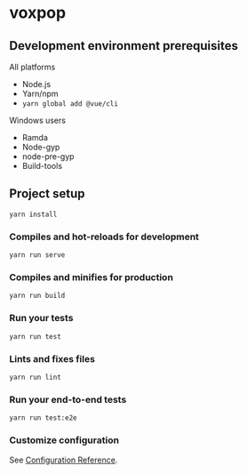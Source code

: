 # voxpop

## Development environment prerequisites

All platforms

- Node.js
- Yarn/npm
- `yarn global add @vue/cli`

Windows users

- Ramda
- Node-gyp
- node-pre-gyp
- Build-tools

## Project setup
```
yarn install
```

### Compiles and hot-reloads for development
```
yarn run serve
```

### Compiles and minifies for production
```
yarn run build
```

### Run your tests
```
yarn run test
```

### Lints and fixes files
```
yarn run lint
```

### Run your end-to-end tests
```
yarn run test:e2e
```

### Customize configuration
See [Configuration Reference](https://cli.vuejs.org/config/).
